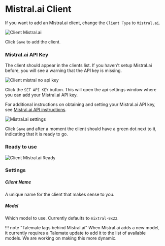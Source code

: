 # Mistral.ai Client

If you want to add an Mistral.ai client, change the `Client Type` to `Mistral.ai`.

![Client Mistral.ai](/talemate/img/0.26.0/client-mistral.png)

Click `Save` to add the client.

### Mistral.ai API Key

The client should appear in the clients list. If you haven't setup Mistral.ai before, you will see a warning that the API key is missing.

![Client mistral no api key](/talemate/img/0.26.0/client-mistral-no-api-key.png)

Click the `SET API KEY` button. This will open the api settings window where you can add your Mistral.ai API key.

For additional instructions on obtaining and setting your Mistral.ai API key, see [Mistral.ai API instructions](/user-guide/apis/mistral/).

![Mistral.ai settings](/talemate/img/0.26.0/mistral-settings.png)

Click `Save` and after a moment the client should have a green dot next to it, indicating that it is ready to go.

### Ready to use

![Client Mistral.ai Ready](/talemate/img/0.26.0/client-mistral-ready.png)

### Settings

##### Client Name

A unique name for the client that makes sense to you.

##### Model

Which model to use. Currently defaults to `mixtral-8x22`.

!!! note "Talemate lags behind Mistral.ai"
    When Mistral.ai adds a new model, it currently requires a Talemate update to add it to the list of available models. We are working on making this more dynamic.